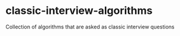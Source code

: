 # classic-interview-algorithms
Collection of algorithms that are asked as classic interview questions

